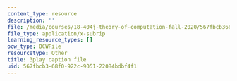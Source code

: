 ```yaml
---
content_type: resource
description: ''
file: /media/courses/18-404j-theory-of-computation-fall-2020/567fbcb368f0922c905122084bdbf4f1_vqFRAWeEcUs.srt
file_type: application/x-subrip
learning_resource_types: []
ocw_type: OCWFile
resourcetype: Other
title: 3play caption file
uid: 567fbcb3-68f0-922c-9051-22084bdbf4f1
---
```

